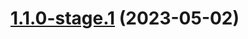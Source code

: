 # [1.1.0-stage.1](https://github.com/bee7ch7/various-environments/compare/v1.0.0...v1.1.0-stage.1) (2023-05-02)
